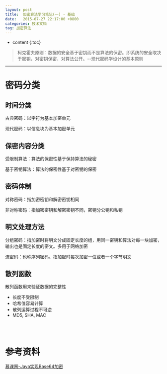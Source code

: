 ```yaml
---
layout: post
title:  加密算法学习笔记(一) - 基础
date:   2015-07-27 22:17:00 +0800
categories: 技术文档
tag: 加密算法
---
```


* content
{:toc}


> 柯克霍夫原则：数据的安全基于密钥而不是算法的保密。即系统的安全取决于密钥，对密钥保密，对算法公开。--现代密码学设计的基本原则

---

密码分类
=================================

时间分类
------------------------------------

古典密码：以字符为基本加密单元

现代密码：以信息块为基本加密单元

保密内容分类
------------------------------------

受限制算法：算法的保密性基于保持算法的秘密

基于密钥算法：算法的保密性基于对密钥的保密

密码体制
------------------------------------

对称密码：指加密密钥和解密密钥相同

非对称密码：指加密密钥和解密密钥不同，密钥分公钥和私钥

明文处理方法
------------------------------------

分组密码：指加密时将明文分成固定长度的组，用同一密钥和算法对每一块加密，输出也是固定长度的密文。多用于网络加密

流密码：也称序列密码。指加密时每次加密一位或者一个字节明文

散列函数
------------------------------------

散列函数用来验证数据的完整性

* 长度不受限制
* 哈希值容易计算
* 散列运算过程不可逆
* MD5, SHA, MAC

<br />
<br />

参考资料
===========================

[慕课网-Java实现Base64加密](http://www.imooc.com/learn/285)

<br />
<br />
